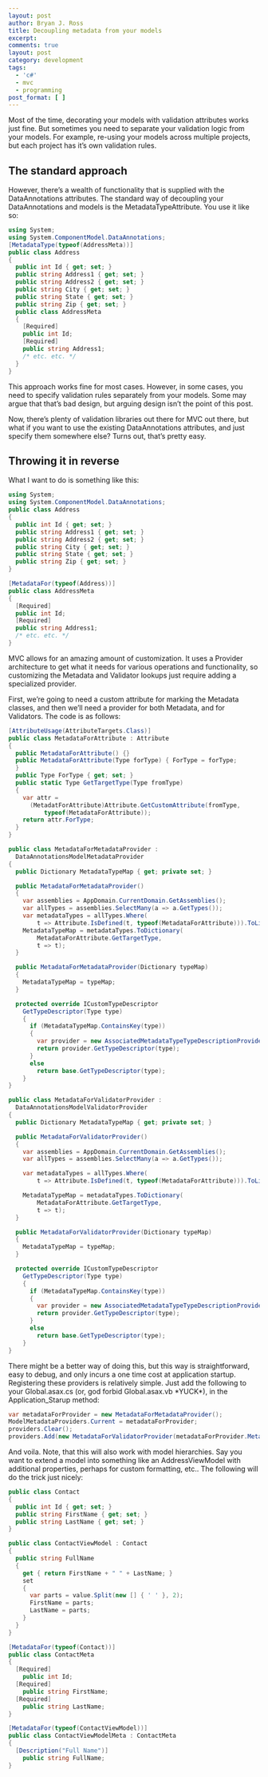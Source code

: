```yaml
---
layout: post
author: Bryan J. Ross
title: Decoupling metadata from your models
excerpt:
comments: true
layout: post
category: development
tags:
  - 'c#'
  - mvc
  - programming
post_format: [ ]
---
```

Most of the time, decorating your models with validation attributes
works just fine. But sometimes you need to separate your validation
logic from your models. For example, re-using your models across
multiple projects, but each project has it’s own validation rules.

<!-- more -->

## The standard approach

However, there’s a wealth of functionality that is supplied with the
DataAnnotations attributes. The standard way of decoupling your
DataAnnotations and models is the MetadataTypeAttribute. You use it
like so:

```csharp
using System;
using System.ComponentModel.DataAnnotations;
[MetadataType(typeof(AddressMeta))]
public class Address
{
  public int Id { get; set; }
  public string Address1 { get; set; }
  public string Address2 { get; set; }
  public string City { get; set; }
  public string State { get; set; }
  public string Zip { get; set; }
  public class AddressMeta
  {
    [Required]
    public int Id;
    [Required]
    public string Address1;
    /* etc. etc. */
  }
}
```

This approach works fine for most cases. However, in some cases, you
need to specify validation rules separately from your models. Some may
argue that that’s bad design, but arguing design isn’t the point of
this post.

Now, there’s plenty of validation libraries out there for MVC out
there, but what if you want to use the existing DataAnnotations
attributes, and just specify them somewhere else? Turns out, that’s
pretty easy.

## Throwing it in reverse

What I want to do is something like this:

```csharp
using System;
using System.ComponentModel.DataAnnotations;
public class Address
{
  public int Id { get; set; }
  public string Address1 { get; set; }
  public string Address2 { get; set; }
  public string City { get; set; }
  public string State { get; set; }
  public string Zip { get; set; }
}

[MetadataFor(typeof(Address))]
public class AddressMeta
{
  [Required]
  public int Id;
  [Required]
  public string Address1;
  /* etc. etc. */
}
```


MVC allows for an amazing amount of customization. It uses a Provider
architecture to get what it needs for various operations and
functionality, so customizing the Metadata and Validator lookups just
require adding a specialized provider.

First, we’re going to need a custom attribute for marking the Metadata
classes, and then we’ll need a provider for both Metadata, and for
Validators. The code is as follows:

```csharp
[AttributeUsage(AttributeTargets.Class)]
public class MetadataForAttribute : Attribute
{
  public MetadataForAttribute() {}
  public MetadataForAttribute(Type forType) { ForType = forType;
  }
  public Type ForType { get; set; }
  public static Type GetTargetType(Type fromType)
  {
    var attr =
      (MetadatForAttribute)Attribute.GetCustomAttribute(fromType,
          typeof(MetadataForAttribute));
    return attr.ForType;
  }
}

public class MetadataForMetadataProvider :
  DataAnnotationsModelMetadataProvider
{
  public Dictionary MetadataTypeMap { get; private set; }

  public MetadataForMetadataProvider()
  {
    var assemblies = AppDomain.CurrentDomain.GetAssemblies();
    var allTypes = assemblies.SelectMany(a => a.GetTypes());
    var metadataTypes = allTypes.Where(
        t => Attribute.IsDefined(t, typeof(MetadataForAttribute))).ToList();
    MetadataTypeMap = metadataTypes.ToDictionary(
        MetadataForAttribute.GetTargetType,
        t => t);
  }

  public MetadataForMetadataProvider(Dictionary typeMap)
  {
    MetadataTypeMap = typeMap;
  }

  protected override ICustomTypeDescriptor
    GetTypeDescriptor(Type type)
    {
      if (MetadataTypeMap.ContainsKey(type))
      {
        var provider = new AssociatedMetadataTypeTypeDescriptionProvider(type, MetadataTypeMap[type]);
        return provider.GetTypeDescriptor(type);
      }
      else
        return base.GetTypeDescriptor(type);
    }
}

public class MetadataForValidatorProvider :
  DataAnnotationsModelValidatorProvider
{
  public Dictionary MetadataTypeMap { get; private set; }

  public MetadataForValidatorProvider()
  {
    var assemblies = AppDomain.CurrentDomain.GetAssemblies();
    var allTypes = assemblies.SelectMany(a => a.GetTypes());

    var metadataTypes = allTypes.Where(
        t => Attribute.IsDefined(t, typeof(MetadataForAttribute))).ToList();

    MetadataTypeMap = metadataTypes.ToDictionary(
        MetadataForAttribute.GetTargetType,
        t => t);
  }

  public MetadataForValidatorProvider(Dictionary typeMap)
  {
    MetadataTypeMap = typeMap;
  }

  protected override ICustomTypeDescriptor
    GetTypeDescriptor(Type type)
    {
      if (MetadataTypeMap.ContainsKey(type))
      {
        var provider = new AssociatedMetadataTypeTypeDescriptionProvider(type, MetadataTypeMap[type]);
        return provider.GetTypeDescriptor(type);
      }
      else
        return base.GetTypeDescriptor(type);
    }
}
```


There might be a better way of doing this, but this way is
straightforward, easy to debug, and only incurs a one time cost at
application startup. Registering these providers is relatively simple.
Just add the following to your Global.asax.cs (or, god forbid
Global.asax.vb \*YUCK\*), in the Application_Starup method:

```csharp
var metadataForProvider = new MetadataForMetadataProvider();
ModelMetadataProviders.Current = metadataForProvider;
providers.Clear();
providers.Add(new MetadataForValidatorProvider(metadataForProvider.MetadataTypeMap));
```

And voila. Note, that this will also work with model hierarchies. Say
you want to extend a model into something like an AddressViewModel
with additional properties, perhaps for custom formatting, etc.. The
following will do the trick just nicely:

```csharp
public class Contact
{
  public int Id { get; set; }
  public string FirstName { get; set; }
  public string LastName { get; set; }
}

public class ContactViewModel : Contact
{
  public string FullName
  {
    get { return FirstName + " " + LastName; }
    set
    {
      var parts = value.Split(new [] { ' ' }, 2);
      FirstName = parts;
      LastName = parts;
    }
  }
}

[MetadataFor(typeof(Contact))]
public class ContactMeta
{
  [Required]
    public int Id;
  [Required]
    public string FirstName;
  [Required]
    public string LastName;
}

[MetadataFor(typeof(ContactViewModel))]
public class ContactViewModelMeta : ContactMeta
{
  [Description("Full Name")]
    public string FullName;
}
```

